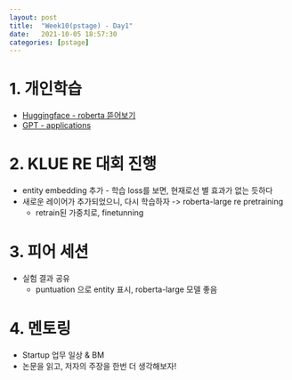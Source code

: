 ```yaml
---
layout: post
title:  "Week10(pstage) - Day1"
date:   2021-10-05 18:57:30
categories: [pstage]
---
```


# 1. 개인학습
* [Huggingface - roberta 뜯어보기](https://kyunghyunlim.github.io/ml_ai/2021/10/04/roberta_cls.html)
* [GPT - applications]()

# 2. KLUE RE 대회 진행
* entity embedding 추가 - 학습 loss를 보면, 현재로선 별 효과가 없는 듯하다
* 새로운 레이어가 추가되었으니, 다시 학습하자 -> roberta-large re pretraining
    * retrain된 가중치로, finetunning 

# 3. 피어 세션
* 실험 결과 공유
    * puntuation 으로 entity 표시, roberta-large 모델 좋음

# 4. 멘토링
* Startup 업무 일상 & BM
* 논문을 읽고, 저자의 주장을 한번 더 생각해보자!